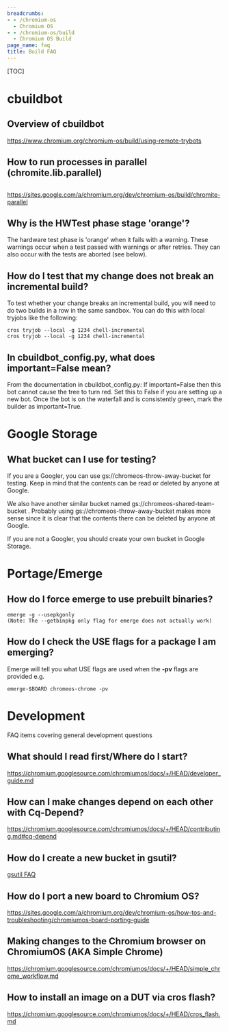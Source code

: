```yaml
---
breadcrumbs:
- - /chromium-os
  - Chromium OS
- - /chromium-os/build
  - Chromium OS Build
page_name: faq
title: Build FAQ
---
```


[TOC]

# cbuildbot

## Overview of cbuildbot

<https://www.chromium.org/chromium-os/build/using-remote-trybots>

## How to run processes in parallel (chromite.lib.parallel)

##
<https://sites.google.com/a/chromium.org/dev/chromium-os/build/chromite-parallel>

## Why is the HWTest phase stage 'orange'?

The hardware test phase is 'orange' when it fails with a warning. These warnings
occur when a test passed with warnings or after retries. They can also occur
with the tests are aborted (see below).

## How do I test that my change does not break an incremental build?

To test whether your change breaks an incremental build, you will need to do two
builds in a row in the same sandbox. You can do this with local tryjobs like the
following:

```none
cros tryjob --local -g 1234 chell-incremental
cros tryjob --local -g 1234 chell-incremental
```

## In cbuildbot_config.py, what does important=False mean?

From the documentation in cbuildbot_config.py: If important=False then this bot
cannot cause the tree to turn red. Set this to False if you are setting up a new
bot. Once the bot is on the waterfall and is consistently green, mark the
builder as important=True.

# Google Storage

## What bucket can I use for testing?

If you are a Googler, you can use gs://chromeos-throw-away-bucket for testing.
Keep in mind that the contents can be read or deleted by anyone at Google.

We also have another similar bucket named gs://chromeos-shared-team-bucket .
Probably using gs://chromeos-throw-away-bucket makes more sense since it is
clear that the contents there can be deleted by anyone at Google.

If you are not a Googler, you should create your own bucket in Google Storage.

# Portage/Emerge

## How do I force emerge to use prebuilt binaries?

```none
emerge -g --usepkgonly
(Note: The --getbinpkg only flag for emerge does not actually work)
```

## How do I check the USE flags for a package I am emerging?

Emerge will tell you what USE flags are used when the **-pv** flags are provided
e.g.

```none
emerge-$BOARD chromeos-chrome -pv
```

# Development

FAQ items covering general development questions

## What should I read first/Where do I start?

<https://chromium.googlesource.com/chromiumos/docs/+/HEAD/developer_guide.md>

## How can I make changes depend on each other with Cq-Depend?

<https://chromium.googlesource.com/chromiumos/docs/+/HEAD/contributing.md#cq-depend>

## How do I create a new bucket in gsutil?

[gsutil
FAQ](https://chromium.googlesource.com/chromiumos/docs/+/HEAD/gsutil.md#FAQ)

## How do I port a new board to Chromium OS?

<https://sites.google.com/a/chromium.org/dev/chromium-os/how-tos-and-troubleshooting/chromiumos-board-porting-guide>

## Making changes to the Chromium browser on ChromiumOS (AKA Simple Chrome)

<https://chromium.googlesource.com/chromiumos/docs/+/HEAD/simple_chrome_workflow.md>

## How to install an image on a DUT via cros flash?

<https://chromium.googlesource.com/chromiumos/docs/+/HEAD/cros_flash.md>
